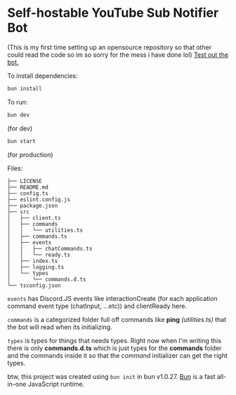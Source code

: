 # Self-hostable YouTube Sub Notifier Bot
(This is my first time setting up an opensource repository so that other could read the code so im so sorry for the mess i have done lol)
[Test out the bot.](https://discord.com/api/oauth2/authorize?client_id=1209052576197115934&permissions=536923200&scope=bot+applications.commands)

To install dependencies:

```bash
bun install
```

To run:

```bash
bun dev
```
(for dev)

```bash
bun start
```
(for production)

Files:
```
├── LICENSE
├── README.md
├── config.ts
├── eslint.config.js
├── package.json
├── src
│   ├── client.ts
│   ├── commands
│   │   └── utilities.ts
│   ├── commands.ts
│   ├── events
│   │   ├── chatCommands.ts
│   │   └── ready.ts
│   ├── index.ts
│   ├── logging.ts
│   └── types
│       └── commands.d.ts
└── tsconfig.json
```
`events` has Discord.JS events like interactionCreate (for each application command event type (chatInput, ...etc)) and clientReady here.

`commands` is a categorized folder full off commands like **ping** *(utilities.ts)* that the bot will read when its initializing. 

`types` is types for things that needs types. Right now when I'm writing this there is only **commands.d.ts** which is just types for the **commands** folder and the commands inside it so that the *command* initializer can get the right types.



btw, this project was created using `bun init` in bun v1.0.27. [Bun](https://bun.sh) is a fast all-in-one JavaScript runtime.